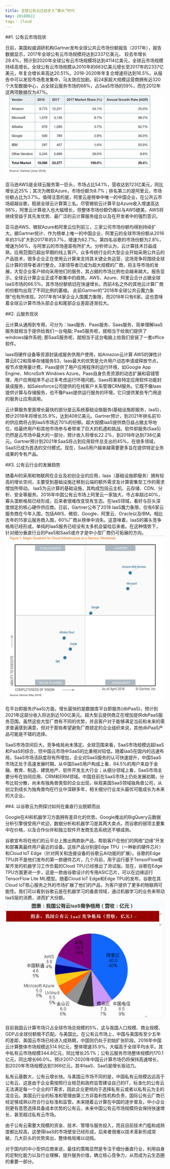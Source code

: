 ```yaml
---
title: 全球公有云已经步入“寡头”时代
key: 20180822
tags： Cloud
---
```


##1. 公有云市场现状

日前，美国权威调研机构Gartner发布全球公共云市场份额报告（2017年），报告数据显示，2017年全球公有云市场规模将达到2337亿美元，
较去年增长29.4%，预计到2020年全球公有云市场规模将达到4114亿美元，全球云市场规模持续高增长。全球公有云市场规模从2010年的683亿美元增长至2017年的2337亿美元，年复合增长率高达20.51%。2018-2020年年复合增速将达到16.5%。从报告中可以发现市场愈发集中，马太效应加剧。前24家超大规模运营商拥有近320个大型数据中心，占全球云服务市场的68%，占SaaS市场的59%，而在2012年这两项数据仅为47%。
![](https://github.com/mazengxie/mazengxie.github.io/blob/master/images/2018-08-22/p1.jpg)
 
亚马逊AWS是全球云服务第一巨头，市场占比54.1%，营收达到123亿美元，同比增长近25%；其次为微软Azure，市场份额为8.7%；排名第三的是阿里云，市场份额占比为3.7%。值得注意的是，阿里云是榜单中唯一的中国企业，在公共云市场超越谷歌，稳居全球云计算第三名。尽管微软云计算平台Azure收入增速高达98%，阿里云计算收入也大幅增长，但整体市场份额仍难以与AWS媲美，AWS将继续受益于其先发优势、最广泛的云计算服务组合以及在开发者中的强烈意识。

亚马逊AWS、微软Azure和阿里云位列前三，三家公司市场份额均得到持续扩大。据Gartner统计，作为榜单上唯一的中国企业，阿里云的全球市场份额从2016年的3%扩大到2017年的3.7%，增速为62.7%。第四名谷歌的市场份额为2.8%，增速为56%，与阿里云的市场差距有所扩大。分析师认为，云计算技术日益成熟，应用范围已超出早期的线上客户。众多传统行业的大型企业开始采用公共云的产品技术，很多企业正在使用云计算来支持其关键业务运营，这场竞争将围绕全球云计算的领导者进行整合。3家领导者已成为超大规模的厂商，将主导市场的发展，大型企业客户倾向采用他们的服务，其占据的市场比例也会越来越大。报告显示，全球云计算企业正成不断集中的趋势。AWS、Azure、阿里云合计占据全球IaaS市场的66.5%，其市场份额依旧在快速增长。而前4名之外的其他云计算厂商的份额均出现了不同比例的萎缩。
此前Gartner的“2018年全球公共云魔力象限”也有所体现。2017年有14家企业入围魔力象限，而2018年只有6家。这也意味着全球云计算市场头部企业和尾部企业差距逐渐拉大。

##2. 云服务现状

云计算从通用到专用，可分为：Iaas服务、Paas服务、Saas服务，简单理解IaaS服务就相当于提供给我们一台电脑; PaaS服务呢，就相当于给我们提供了windows操作系统; 那SaaS服务呢，就相当于这台电脑上给我们安装了一套office软件。

Iaas将硬件设备等资源封装成服务供用户使用，如Amazon云计算 AWS的弹性计算云EC2和简单存储服务S3，Iaas最大的优势是允许用户动态申请或释放节点，按节点使用量计费。Paas提供了用户应用程序的运行环境，如Google App Engine、MicroSoft Windows Azure。Paas自身负责资源的动态扩展和容错管理，用户应用程序不必过多考虑运行环境问题。Saas将某些特定应用软件功能封装成服务，如Salesforce公司提供的在线客户关系管理CRM服务。它既不像Iaas提供计算与存储服务，也不像Paas提供运行服务的环境，它只提供某些专门用途的服务让应用调用。

云计算服务里面增长最快的部分是云系统基础设施服务(基础设施即服务，IaaS)，预计2018年将增长35.9%，达到408亿美元。Gartner预计，到2021年排名前10的供应商将占到IaaS市场近70%的份额。超大规模IaaS提供商日益占据主导地位，给最终用户和其他市场参与者带来了巨大的机遇和挑战。软件即服务(SaaS)仍然是云市场中最大的一部分，预计收入将增长22.2%，到2018年达到736亿美元。Gartner预计到2021年SaaS将占到应用软件总支出的45%。在很多领域，SaaS已成为首选的交付模式。现在，SaaS用户越来越需要更多旨在提供特定业务成果的专有产品。

##3. 公有云行业的发展趋势 

随着AI的采用和物联网在企业及初创企业的应用，Iaas（基础设施即服务）拥有较高的增长空间，主要受到基础设施迁移到云端的额外需求及计算密集型工作的需求增加所带动。 IaaS为云计算的基础设施，其构成包括云主机、云存储、CDN、分析、安全等服务。2016年中国公有云市场上阿里云一家独大，市占率超过40%，寡头垄断格局已经形成，后来者很难改变现有生态。在IaaS领域，看好与巨头深度绑定的核心硬件供应商。日前，Gartner公布了2018 IaaS魔力象限，仅有6家云服务商在今年入围，包括AWS、微软、Google、阿里云、Oracle以及IBM。相比去年的15家云服务商入围，60%厂商从榜单中消失。这意味着，IaaS的寡头竞争格局已经形成，单纯的IaaS服务已经没有太多机会留给后来者。在这种情势下，针对细分垂直行业的PaaS和SaaS或许才是中小型厂商仍可拓展的方向。
![](https://github.com/mazengxie/mazengxie.github.io/blob/master/images/2018-08-22/p2.jpg)

在平台即服务(PaaS)方面，增长最快的是数据库平台即服务(dbPaaS)，预计到2021年这部分收入将达到近100亿美元。超大型云提供商正在增加提供dbPaaS服务范围。虽然这些大型厂商有不同的优势，并且客户对于能够满足当前和未来的需求普遍感到满意，但对于那些希望避免厂商锁定的企业组织来说，其他dbPaaS产品可能是不错的选择。

SaaS市场空间巨大，竞争格局尚未落定。全球范围来看，SaaS市场规模远超IaaS和PaaS的综合，但中国云市场中SaaS的比重相对较低。随着IaaS在国内的迅速布局，SaaS市场活跃度将有所增加，企业对SaaS服务的认可快速提升，中国SaaS市场正处于高速发展时期。从中国SaaS用户构成上看，64.5%的用户来自于金融、教育、制造、建筑地产、软件开发五大行业；从细分领域上看，SaaS市场主要分布在协同应用、CRM和ERM领域。中国目前在SaaS市场上仍处发展初期，分布比较分散，尚未有独角兽类型的企业出现，纵观美国SaaS领域独角兽公司，从创立到成长为独角兽均在行业中深耕多年，相关细分行业龙头最优可能成长为未来的大企业。

##4. 以谷歌云为例探讨如何在垂直行业脱颖而出

Google在AI和机器学习方面拥有差异化的优势。Google推出的BigQuery云数据分析引擎很受用户欢迎，数据分析和机器学习是其两大卖点。而谷歌的弱项主要集中在价格，以及合作伙伴和独立软件开发商生态系统还不够成熟。 

谷歌宣布将在他们的云平台上推出两款新产品，帮助客户在他们的网络“边缘”开发和部署离最终用户最近的设备。这些产品分别是Edge TPU（一种新的硬件芯片）和Cloud IoT Edge（针对网关和连接设备的谷歌云AI功能的扩展）。谷歌的Edge TPU并不是他们发布的第一款硬件芯片，几个月前，用于运行基于TensorFlow框架开发的机器学习工作负载的Cloud TPU已经推出了测试版。现在，谷歌在Edge TPU方面更进一步，这是一款由谷歌设计的专用ASIC芯片，可以在边缘运行TensorFlow Lite ML模型。随着Cloud IoT Edge和Edge TPU的发布，谷歌在其Cloud IoT核心服务之外的市场扩展了他们的产品，为客户提供了更多的物联网可能性。我们可以看到谷歌云是在机器学习的垂直领域，通过机器学习的业务来带动IaaS层的消费，进而扩大份额。
![](https://github.com/mazengxie/mazengxie.github.io/blob/master/images/2018-08-22/p3.jpg)

目前我国云计算市场只占全球市场总规模的5%，这与我国人口规模、商业规模、GDP占全球份额极不匹配。与美国比，在公有云市场上，中国与美国有至少五年的差距，美国云市场已经进入成熟期，中国则仍处于初始扩张阶段。2016年中国云计算整体市场规模达514.9亿元，整体增速35.9%，大幅高于全球平均水平。其中私有云市场规模344.8亿元，同比增长25.1%；公有云服务市场整体规模约170.1亿元，同比增长66.0%。预计2017-2020年中国云计算市场仍将保持高速增长，到2020年市场规模达到1366亿元，其中IaaS、SaaS是增长驱动力。

私有云基数大，公有云增长快。与美国云市场不同的是，中国私有云规模远远高于公有云，这是由于企业需按照行业规范和政府监管建设自己的IT，标准化的公有云无法满足每一个企业的IT需求，因此企业更倾向于选择私有云或者以私有云为主的混合云。美国云行业的标准和管理由第三方非盈利性机构负责，国际公有云厂商已经足够成熟以符合行业标准和监管。未来随着云计算在中国的逐步普及，中小企业则更有意愿选择具备成本优势的公有云，未来中国公有云市场规模将会保持快速增长，甚至超过私有云市场。

由于公有云需要大规模的资金、技术、管理与服务投入，而且目前技术门槛和成熟度都比较高，这使得IaaS的市场壁垒已经形成，后来者很难以技术革新形成突破，几大巨头的优势突出，整体格局难以动摇。

对于国内的中小型供应商来说，最佳的策略显然是专注于细分垂直行业，利用自身的定制化能力以及行业理解，提升服务价值，确立核心竞争力，从而成为云生态圈的重要一部分。

